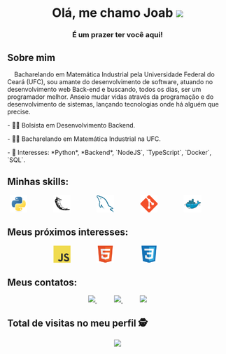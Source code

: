 <div align="center">
  <div>
    <h1> Olá, me chamo Joab <img src="https://raw.githubusercontent.com/iampavangandhi/iampavangandhi/master/gifs/Hi.gif" width="40px"> </h1>
    <h3> É um prazer ter você aqui! </h3>
  </div>
</div>

<div style="display: inline_block">
  <h2> Sobre mim </h2>
  <p>&nbsp;&nbsp;&nbsp;&nbsp;Bacharelando em Matemática Industrial pela Universidade Federal do Ceará (UFC), sou amante do desenvolvimento de software, atuando no desenvolvimento web Back-end e buscando, todos os dias, ser um programador melhor. Anseio mudar vidas através da programação e do desenvolvimento de sistemas, lançando tecnologias onde há alguém que precise. </p>

<p> - 👨‍💻 Bolsista em Desenvolvimento Backend. </p>
<p> - 👨‍🎓 Bacharelando em Matemática Industrial na UFC. </p>
<p> - 🎯 Interesses: *Python*, *Backend*, `NodeJS`, `TypeScript`, `Docker`, `SQL`. </p>
</div>

## Minhas skills:
<div align="center">
  <img height="40" src="https://raw.githubusercontent.com/devicons/devicon/master/icons/python/python-original.svg">
  &nbsp;&nbsp;&nbsp;&nbsp;&nbsp;&nbsp;&nbsp;&nbsp;&nbsp;&nbsp;&nbsp;&nbsp;&nbsp;
  <img height="40" src="https://raw.githubusercontent.com/devicons/devicon/master/icons/flask/flask-original.svg">
  &nbsp;&nbsp;&nbsp;&nbsp;&nbsp;&nbsp;&nbsp;&nbsp;&nbsp;&nbsp;&nbsp;&nbsp;&nbsp;
  <img height="40" src="https://raw.githubusercontent.com/devicons/devicon/master/icons/mysql/mysql-original.svg">
  &nbsp;&nbsp;&nbsp;&nbsp;&nbsp;&nbsp;&nbsp;&nbsp;&nbsp;&nbsp;&nbsp;&nbsp;&nbsp;
  <img height="40" src="https://raw.githubusercontent.com/devicons/devicon/master/icons/git/git-original.svg">
  &nbsp;&nbsp;&nbsp;&nbsp;&nbsp;&nbsp;&nbsp;&nbsp;&nbsp;&nbsp;&nbsp;&nbsp;&nbsp;
  <img height="40" src="https://raw.githubusercontent.com/devicons/devicon/master/icons/docker/docker-original.svg">
  &nbsp;&nbsp;&nbsp;&nbsp;&nbsp;&nbsp;&nbsp;&nbsp;&nbsp;&nbsp;&nbsp;&nbsp;&nbsp;
</div>


## Meus próximos interesses:
<div align="center">
  <img height="40" src="https://raw.githubusercontent.com/devicons/devicon/master/icons/javascript/javascript-original.svg">
  &nbsp;&nbsp;&nbsp;&nbsp;&nbsp;&nbsp;&nbsp;&nbsp;&nbsp;&nbsp;&nbsp;&nbsp;&nbsp;
  <img height="40" src="https://raw.githubusercontent.com/devicons/devicon/master/icons/html5/html5-original.svg">
  &nbsp;&nbsp;&nbsp;&nbsp;&nbsp;&nbsp;&nbsp;&nbsp;&nbsp;&nbsp;&nbsp;&nbsp;&nbsp;
  <img height="40" src="https://raw.githubusercontent.com/devicons/devicon/master/icons/css3/css3-original.svg">
  &nbsp;&nbsp;&nbsp;&nbsp;&nbsp;&nbsp;&nbsp;&nbsp;&nbsp;&nbsp;&nbsp;&nbsp;&nbsp;
</div>

## Meus contatos:

<p align="center">
    <a href="https://github.com/Joab-S">
        <img  src="https://img.shields.io/badge/github-%23100000.svg?&style=for-the-badge&logo=github&logoColor=white&link=mailto:https://github.com/Joab-S">
    </a>
    &nbsp;&nbsp;&nbsp;&nbsp;&nbsp;&nbsp;&nbsp;&nbsp;&nbsp;
    <a href="mailto:joabsilva2002@gmail.com">
        <img src="https://img.shields.io/badge/gmail-D14836?&style=for-the-badge&logo=gmail&logoColor=white&link=mailto:joabsilva2002@gmail.com">
    </a>
    &nbsp;&nbsp;&nbsp;&nbsp;&nbsp;&nbsp;&nbsp;&nbsp;&nbsp;
    <a href="https://www.linkedin.com/in/joabdsr">
        <img src="https://img.shields.io/badge/linkedin-%230077B5.svg?&style=for-the-badge&logo=linkedin&logoColor=white&link=mailto:https://www.linkedin.com/in/joabdsr/">
    </a>
</p>

<p align="center"> 

 ## Total de visitas no meu perfil :detective: <br>
 <p align="center"> 
   <img alingn="center" src="https://profile-counter.glitch.me/Joab-S/count.svg" />
 </p>

</p>
